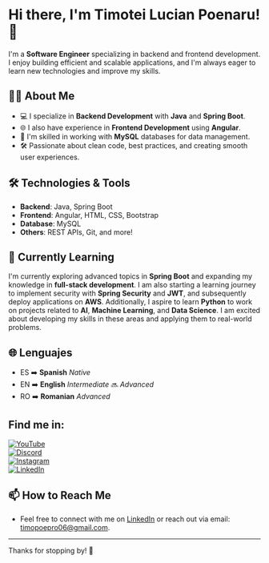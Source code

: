 # Hi there, I'm Timotei Lucian Poenaru! 👋

I'm a **Software Engineer** specializing in backend and frontend development. I enjoy building efficient and scalable applications, and I'm always eager to learn new technologies and improve my skills.

## 👨‍💻 About Me

- 💻 I specialize in **Backend Development** with **Java** and **Spring Boot**.
- 🌐 I also have experience in **Frontend Development** using **Angular**.
- 💾 I'm skilled in working with **MySQL** databases for data management.
- 🛠️ Passionate about clean code, best practices, and creating smooth user experiences.

## 🛠️ Technologies & Tools

- **Backend**: Java, Spring Boot
- **Frontend**: Angular, HTML, CSS, Bootstrap
- **Database**: MySQL
- **Others**: REST APIs, Git, and more!

## 🌱 Currently Learning

I'm currently exploring advanced topics in **Spring Boot** and expanding my knowledge in **full-stack development**. I am also starting a learning journey to implement security with **Spring Security** and **JWT**, and subsequently deploy applications on **AWS**. Additionally, I aspire to learn **Python** to work on projects related to **AI**, **Machine Learning**, and **Data Science**. I am excited about developing my skills in these areas and applying them to real-world problems.

## 🌐 Lenguajes

- ES ➡️ **Spanish** _Native_
- EN ➡️ **English** _Intermediate_ 🔜 _Advanced_
- RO ➡️ **Romanian** _Advanced_

## Find me in:

[![YouTube](https://img.shields.io/badge/YouTube-ElTimoYT-FF0000?style=for-the-badge&logo=youtube&logoColor=white&labelColor=101010)](https://youtube.com/@eltimoyt)
</br>
[![Discord](https://img.shields.io/badge/Discord-eltimoyt-5865F2?style=for-the-badge&logo=discord&logoColor=white&labelColor=101010)](https://discord.com/channels/@eltimoyt)
</br>
[![Instagram](https://img.shields.io/badge/Instagram-Timotei-E4405F?style=for-the-badge&logo=instagram&logoColor=white&labelColor=101010)](https://instagram.com/timotei_lp)
</br>
[![LinkedIn](https://img.shields.io/badge/LinkedIn-ElTimo-0077B5?style=for-the-badge&logo=linkedin&logoColor=white&labelColor=101010)](https://www.linkedin.com/in/timotei-lucian-poenaru-2856691a3)


## 📫 How to Reach Me

- Feel free to connect with me on [LinkedIn](https://www.linkedin.com/in/timotei-lucian-poenaru-2856691a3) or reach out via email: [timopoepro06@gmail.com](mailto:timopoepro06@gmail.com).

---

Thanks for stopping by! 🚀
